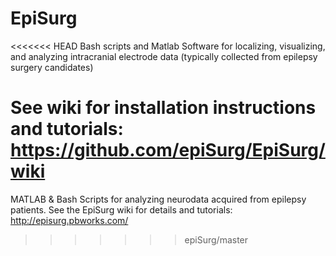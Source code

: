 # EpiSurg
<<<<<<< HEAD
Bash scripts and Matlab Software for localizing, visualizing, and analyzing intracranial electrode data (typically collected from epilepsy surgery candidates)

See wiki for installation instructions and tutorials:
https://github.com/epiSurg/EpiSurg/wiki
=======
MATLAB &amp; Bash Scripts for analyzing neurodata acquired from epilepsy patients.
See the EpiSurg wiki for details and tutorials:
http://episurg.pbworks.com/
>>>>>>> epiSurg/master
